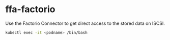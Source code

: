 # ffa-factorio

Use the Factorio Connector to get direct access to the stored data on ISCSI.

```sh
kubectl exec -it <podname> /bin/bash
```